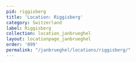 ```yaml
---
pid: riggisberg
title: 'Location: Riggisberg'
category: Switzerland
label: Riggisberg
collection: location_janbrueghel
layout: locationpage_janbrueghel
order: '099'
permalink: "/janbrueghel/locations/riggisberg/"
---
```

